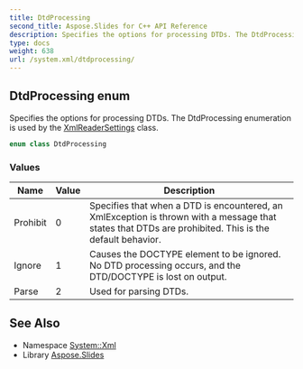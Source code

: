 ```yaml
---
title: DtdProcessing
second_title: Aspose.Slides for C++ API Reference
description: Specifies the options for processing DTDs. The DtdProcessing enumeration is used by the XmlReaderSettings class.
type: docs
weight: 638
url: /system.xml/dtdprocessing/
---
```

## DtdProcessing enum


Specifies the options for processing DTDs. The DtdProcessing enumeration is used by the [XmlReaderSettings](../xmlreadersettings/) class.

```cpp
enum class DtdProcessing
```

### Values

| Name | Value | Description |
| --- | --- | --- |
| Prohibit | 0 | Specifies that when a DTD is encountered, an XmlException is thrown with a message that states that DTDs are prohibited. This is the default behavior. |
| Ignore | 1 | Causes the DOCTYPE element to be ignored. No DTD processing occurs, and the DTD/DOCTYPE is lost on output. |
| Parse | 2 | Used for parsing DTDs. |

## See Also

* Namespace [System::Xml](../)
* Library [Aspose.Slides](../../)
